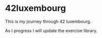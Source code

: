 # 42luxembourg

This is my journey through 42 luxembourg.

As I progress I will update the exercise library.
